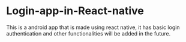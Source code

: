 # Login-app-in-React-native
This is a android app that is made using react native, it has basic login authentication and other functionalities will be added in the future.
